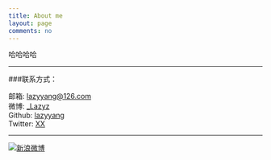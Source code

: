 ```yaml
---
title: About me
layout: page
comments: no
---
```


哈哈哈哈

----

###联系方式：        

邮箱: [lazyyang@126.com](mailto:lazyyang@126.com)     
微博: [_Lazyz](http://weibo.com/17875623)	    
Github: [lazyyang](https://github.com/lazyyang)        
Twitter: [XX]()

----


[![新浪微博](http://service.t.sina.com.cn/widget/qmd/2640028293/e89ace5c/1.png)](http://weibo.com/u/2640028293?s=6uyXnP)
